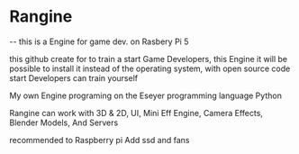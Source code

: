 # Rangine
-- this is a Engine for game dev. on Rasbery Pi 5

this github create for to train a start Game Developers, this Engine it will be possible to install it instead of the operating system, with open source code start Developers can train yourself

My own Engine programing on the Eseyer programming language Python

Rangine can work with 3D & 2D, UI, Mini Eff Engine, Camera Effects, Blender Models, And Servers



recommended to Raspberry pi Add ssd and fans
